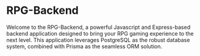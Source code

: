 # RPG-Backend

Welcome to the RPG-Backend, a powerful Javascript and Express-based backend application designed to bring your RPG gaming experience to the next level. This application leverages PostgreSQL as the robust database system, combined with Prisma as the seamless ORM solution.


